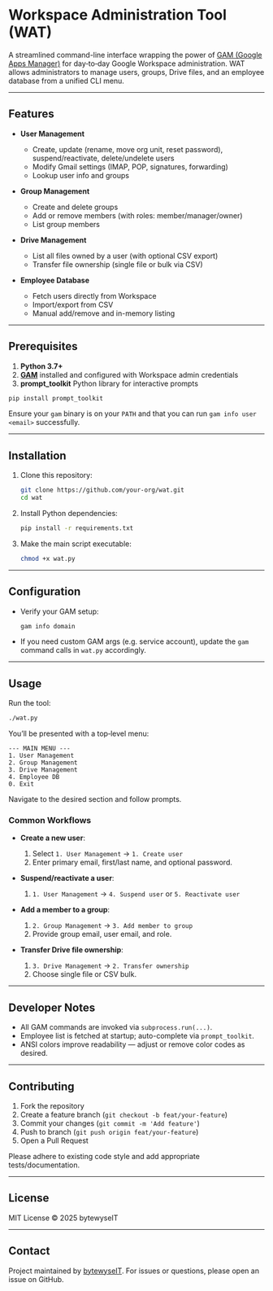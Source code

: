 # Workspace Administration Tool (WAT)

A streamlined command-line interface wrapping the power of [GAM (Google Apps Manager)](https://github.com/GAM-team/GAM/wiki) for day‑to‑day Google Workspace administration. WAT allows administrators to manage users, groups, Drive files, and an employee database from a unified CLI menu.

---

## Features

* **User Management**

  * Create, update (rename, move org unit, reset password), suspend/reactivate, delete/undelete users
  * Modify Gmail settings (IMAP, POP, signatures, forwarding)
  * Lookup user info and groups

* **Group Management**

  * Create and delete groups
  * Add or remove members (with roles: member/manager/owner)
  * List group members

* **Drive Management**

  * List all files owned by a user (with optional CSV export)
  * Transfer file ownership (single file or bulk via CSV)

* **Employee Database**

  * Fetch users directly from Workspace
  * Import/export from CSV
  * Manual add/remove and in-memory listing

---

## Prerequisites

1. **Python 3.7+**
2. **[GAM](https://github.com/GAM-team/GAM)** installed and configured with Workspace admin credentials
3. **prompt\_toolkit** Python library for interactive prompts

```bash
pip install prompt_toolkit
```

Ensure your `gam` binary is on your `PATH` and that you can run `gam info user <email>` successfully.

---

## Installation

1. Clone this repository:

   ```bash
   git clone https://github.com/your-org/wat.git
   cd wat
   ```

2. Install Python dependencies:

   ```bash
   pip install -r requirements.txt
   ```

3. Make the main script executable:

   ```bash
   chmod +x wat.py
   ```

---

## Configuration

- Verify your GAM setup:

  ```bash
  gam info domain
  ```

- If you need custom GAM args (e.g. service account), update the `gam` command calls in `wat.py` accordingly.

---

## Usage

Run the tool:

```bash
./wat.py
```

You’ll be presented with a top‑level menu:

```
--- MAIN MENU ---
1. User Management
2. Group Management
3. Drive Management
4. Employee DB
0. Exit
```

Navigate to the desired section and follow prompts.

### Common Workflows

* **Create a new user**:

  1. Select `1. User Management` → `1. Create user`
  2. Enter primary email, first/last name, and optional password.

* **Suspend/reactivate a user**:

  1. `1. User Management` → `4. Suspend user` or `5. Reactivate user`

* **Add a member to a group**:

  1. `2. Group Management` → `3. Add member to group`
  2. Provide group email, user email, and role.

* **Transfer Drive file ownership**:

  1. `3. Drive Management` → `2. Transfer ownership`
  2. Choose single file or CSV bulk.

---

## Developer Notes

* All GAM commands are invoked via `subprocess.run(...)`.
* Employee list is fetched at startup; auto-complete via `prompt_toolkit`.
* ANSI colors improve readability — adjust or remove color codes as desired.

---

## Contributing

1. Fork the repository
2. Create a feature branch (`git checkout -b feat/your-feature`)
3. Commit your changes (`git commit -m 'Add feature'`)
4. Push to branch (`git push origin feat/your-feature`)
5. Open a Pull Request

Please adhere to existing code style and add appropriate tests/documentation.

---

## License

MIT License © 2025 bytewyseIT

---

## Contact

Project maintained by [bytewyseIT](https://github.com/bytewyseIT).
For issues or questions, please open an issue on GitHub.
